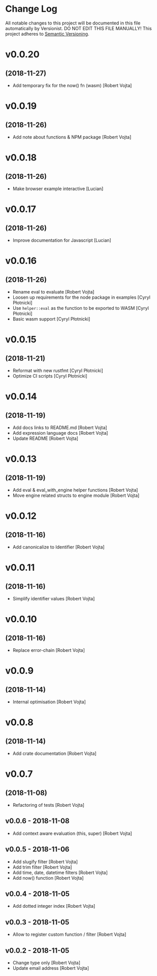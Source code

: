# Change Log

All notable changes to this project will be documented in this file
automatically by Versionist. DO NOT EDIT THIS FILE MANUALLY!
This project adheres to [Semantic Versioning](http://semver.org/).

# v0.0.20
## (2018-11-27)

* Add temporary fix for the now() fn (wasm) [Robert Vojta]

# v0.0.19
## (2018-11-26)

* Add note about functions & NPM package [Robert Vojta]

# v0.0.18
## (2018-11-26)

* Make browser example interactive [Lucian]

# v0.0.17
## (2018-11-26)

* Improve documentation for Javascript [Lucian]

# v0.0.16
## (2018-11-26)

* Rename eval to evaluate [Robert Vojta]
* Loosen up requirements for the node package in examples [Cyryl Płotnicki]
* Use `helper::eval` as the function to be exported to WASM [Cyryl Płotnicki]
* Basic wasm support [Cyryl Płotnicki]

# v0.0.15
## (2018-11-21)

* Reformat with new rustfmt [Cyryl Płotnicki]
* Optimize CI scripts [Cyryl Płotnicki]

# v0.0.14
## (2018-11-19)

* Add docs links to README.md [Robert Vojta]
* Add expression language docs [Robert Vojta]
* Update README [Robert Vojta]

# v0.0.13
## (2018-11-19)

* Add eval & eval_with_engine helper functions [Robert Vojta]
* Move engine related structs to engine module [Robert Vojta]

# v0.0.12
## (2018-11-16)

* Add canonicalize to Identifier [Robert Vojta]

# v0.0.11
## (2018-11-16)

* Simplify identifier values [Robert Vojta]

# v0.0.10
## (2018-11-16)

* Replace error-chain [Robert Vojta]

# v0.0.9
## (2018-11-14)

* Internal optimisation [Robert Vojta]

# v0.0.8
## (2018-11-14)

* Add crate documentation [Robert Vojta]

# v0.0.7
## (2018-11-08)

* Refactoring of tests [Robert Vojta]

## v0.0.6 - 2018-11-08

* Add context aware evaluation (this, super) [Robert Vojta]

## v0.0.5 - 2018-11-06

* Add slugify filter [Robert Vojta]
* Add trim filter [Robert Vojta]
* Add time, date, datetime filters [Robert Vojta]
* Add now() function [Robert Vojta]

## v0.0.4 - 2018-11-05

* Add dotted integer index [Robert Vojta]

## v0.0.3 - 2018-11-05

* Allow to register custom function / filter [Robert Vojta]

## v0.0.2 - 2018-11-05

* Change type only [Robert Vojta]
* Update email address [Robert Vojta]
